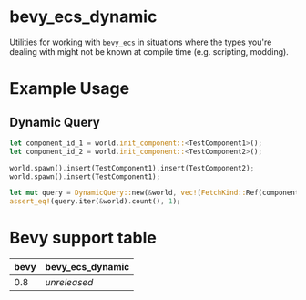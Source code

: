 # bevy_ecs_dynamic

Utilities for working with `bevy_ecs` in situations where the types you're dealing with might not be known at compile time (e.g. scripting, modding).

# Example Usage

## Dynamic Query

```rust
let component_id_1 = world.init_component::<TestComponent1>();
let component_id_2 = world.init_component::<TestComponent2>();

world.spawn().insert(TestComponent1).insert(TestComponent2);
world.spawn().insert(TestComponent1);

let mut query = DynamicQuery::new(&world, vec![FetchKind::Ref(component_id_1)], vec![FilterKind::Without(component_id_2)]);
assert_eq!(query.iter(&world).count(), 1);
```


# Bevy support table

| bevy | bevy\_ecs\_dynamic |
| ---- | ------------------ |
| 0.8  | _unreleased_       |
